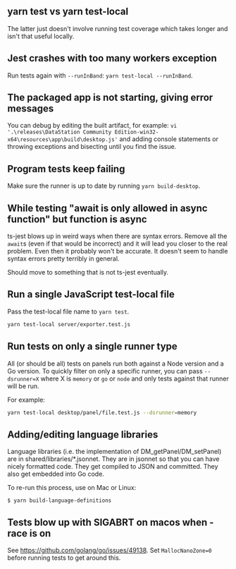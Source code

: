 ## yarn test vs yarn test-local

The latter just doesn't involve running test coverage which takes
longer and isn't that useful locally.

## Jest crashes with too many workers exception

Run tests again with `--runInBand`: `yarn test-local --runInBand`.

## The packaged app is not starting, giving error messages

You can debug by editing the built artifact, for example: `vi
'.\releases\DataStation Community Edition-win32-x64\resources\app\build\desktop.js'` and adding console
statements or throwing exceptions and bisecting until you find the
issue.

## Program tests keep failing

Make sure the runner is up to date by running `yarn build-desktop`.

## While testing "await is only allowed in async function" but function is async

ts-jest blows up in weird ways when there are syntax errors. Remove
all the `await`s (even if that would be incorrect) and it will lead
you closer to the real problem. Even then it probably won't be
accurate. It doesn't seem to handle syntax errors pretty terribly in
general.

Should move to something that is not ts-jest eventually.

## Run a single JavaScript test-local file

Pass the test-local file name to `yarn test`.

```bash
yarn test-local server/exporter.test.js
```

## Run tests on only a single runner type

All (or should be all) tests on panels run both against a Node version
and a Go version. To quickly filter on only a specific runner, you can
pass `--dsrunner=X` where X is `memory` or `go` or `node` and only
tests against that runner will be run.

For example:

```bash
yarn test-local desktop/panel/file.test.js --dsrunner=memory
```

## Adding/editing language libraries

Language libraries (i.e. the implementation of
DM_getPanel/DM_setPanel) are in shared/libraries/*.jsonnet. They are
in jsonnet so that you can have nicely formatted code. They get
compiled to JSON and committed. They also get embedded into Go code.

To re-run this process, use on Mac or Linux:

```
$ yarn build-language-definitions
```

## Tests blow up with SIGABRT on macos when -race is on

See https://github.com/golang/go/issues/49138. Set `MallocNanoZone=0`
before running tests to get around this.
